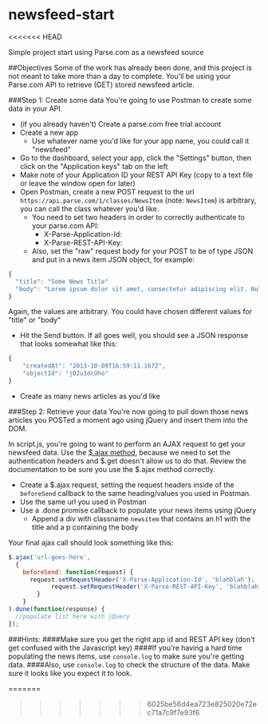 newsfeed-start
==============
<<<<<<< HEAD

Simple project start using Parse.com as a newsfeed source

##Objectives
Some of the work has already been done, and this project is not meant to take more than a day to complete. 
You'll be using your Parse.com API to retrieve (GET) stored newsfeed article.

###Step 1: Create some data
You're going to use Postman to create some data in your API.
* (if you already haven't) Create a parse.com free trial account
* Create a new app
  * Use whatever name you'd like for your app name, you could call it "newsfeed"
* Go to the dashboard, select your app, click the "Settings" button, then click on the "Application keys" tab on the left 
* Make note of your Application ID your REST API Key (copy to a text file or leave the window open for later)
* Open Postman, create a new POST request to the url `https://api.parse.com/1/classes/NewsItem` (note: `NewsItem`) is 
arbitrary, you can call the class whatever you'd like.
  * You need to set two headers in order to correctly authenticate to your parse.com API:
    * X-Parse-Application-Id: <your-application-id>
    * X-Parse-REST-API-Key: <your-rest-api-key>
  * Also, set the "raw" request body for your POST to be of type JSON and put in a news item JSON object, for example:

```javascript
{
  "title": "Some News Title"
  "body": "Lorem ipsum dolor sit amet, consectetur adipiscing elit. Nulla commodo massa magna, ut venenatis metus pulvinar ac. Maecenas condimentum, turpis vel tempus lacinia, nulla arcu mollis elit, eu porta tellus sem sit amet lorem. Vestibulum ante ipsum primis in faucibus orci luctus et ultrices posuere cubilia Curae; Nulla vitae egestas mi. Vivamus a pulvinar neque. Donec at placerat ipsum. Maecenas faucibus orci at dapibus ultrices. Nam aliquet gravida consectetur. Nulla ornare dictum mollis. Nulla eu elementum libero. Etiam at enim sapien."
}
```
Again, the values are arbitrary. You could have chosen different values for "title" or "body"

  * Hit the Send button. If all goes well, you should see a JSON response that looks somewhat like this:

```javascript
{
    "createdAt": "2013-10-09T16:59:11.167Z",
    "objectId": "jD2u3dcOho"
}
```
* Create as many news articles as you'd like

###Step 2: Retrieve your data
You're now going to pull down those news articles you POSTed a moment ago using jQuery and insert them into the DOM.

In script.js, you're going to want to perform an AJAX request to get your newsfeed data. Use the [$.ajax method](http://api.jquery.com/jquery.ajax/), because we need to set the authentication headers and 
$.get doesn't allow us to do that. Review the documentation to be sure you use the $.ajax method correctly.

* Create a $.ajax request, setting the request headers inside of the `beforeSend` callback to the same heading/values you 
used in Postman. 
* Use the same url you used in Postman
* Use a .done promise callback to populate your news items using jQuery
  * Append a div with classname `newsitem` that contains an h1 with the title and a p containing the body

Your final ajax call should look something like this:

```javascript
$.ajax('url-goes-here', 
  {
    beforeSend: function(request) {
      request.setRequestHeader('X-Parse-Application-Id', 'blahblah');
			request.setRequestHeader('X-Parse-REST-API-Key', 'blahblah');
		}
	}
).done(function(response) {
  //populate list here with jQuery
});
```

###Hints:
####Make sure you get the right app id and REST API key (don't get confused with the Javascript key)
####If you're having a hard time populating the news items, use `console.log` to make sure you're getting data.
####Also, use `console.log` to check the structure of the data. Make sure it looks like you expect it to look.

=======
>>>>>>> 6025be56d4ea723e825020e72ec71a7c9f7e93f6
